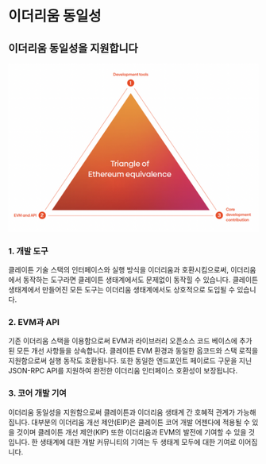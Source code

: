 # 이더리움 동일성<a id="ethereum-compatibility"></a>

## 이더리움 동일성을 지원합니다

![](images/triangle.png)

### 1. 개발 도구 <a id="finality-and-improvements"></a>
클레이튼 기술 스택의 인터페이스와 실행 방식을 이더리움과 호환시킴으로써, 이더리움에서 동작하는 도구라면 클레이튼 생태계에서도 문제없이 동작힐 수 있습니다. 클레이튼 생태계에서 만들어진 모든 도구는 이더리움 생태계에서도 상호적으로 도입될 수 있습니다.

### 2. EVM과 API <a id="evm-and-api"></a>
기존 이더리움 스택을 이용함으로써 EVM과 라이브러리 오픈소스 코드 베이스에 추가된 모든 개선 사항들을 상속합니다. 클레이튼 EVM 환경과 동일한 옵코드와 스택 로직을 지원함으로써 실행 동작도 호환됩니다. 또한 동일한 엔드포인트 페이로드 구문을 지닌 JSON-RPC API를 지원하여 완전한 이더리움 인터페이스 호환성이 보장됩니다.

### 3. 코어 개발 기여 <a id="core-development-contribution"></a>
이더리움 동일성을 지원함으로써 클레이튼과 이더리움 생태계 간 호혜적 관계가 가능해집니다. 대부분의 이더리움 개선 제안(EIP)은 클레이튼 코어 개발 어젠다에 적용될 수 있을 것이며 클레이튼 개선 제안(KIP) 또한 이더리움과 EVM의 발전에 기여할 수 있을 것입니다. 한 생태계에 대한 개발 커뮤니티의 기여는 두 생태계 모두에 대한 기여로 이어집니다.
